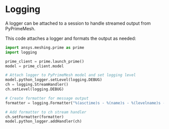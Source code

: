 
# Logging

A logger can be attached to a session to handle streamed output from PyPrimeMesh.

This code attaches a logger and formats the output as needed:

```python
import ansys.meshing.prime as prime
import logging

prime_client = prime.launch_prime()
model = prime_client.model

# Attach logger to PyPrimeMesh model and set logging level
model.python_logger.setLevel(logging.DEBUG)
ch = logging.StreamHandler()
ch.setLevel(logging.DEBUG)

# Create formatter for message output
formatter = logging.Formatter("%(asctime)s - %(name)s - %(levelname)s - %(message)s")

# Add formatter to ch stream handler
ch.setFormatter(formatter)
model.python_logger.addHandler(ch)
```
